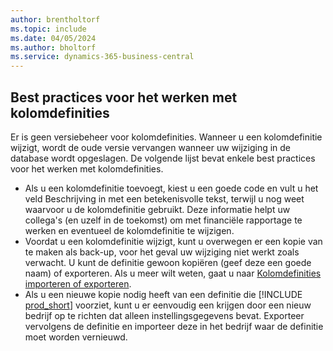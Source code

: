 ```yaml
---
author: brentholtorf
ms.topic: include
ms.date: 04/05/2024
ms.author: bholtorf
ms.service: dynamics-365-business-central
---
```


## Best practices voor het werken met kolomdefinities

Er is geen versiebeheer voor kolomdefinities. Wanneer u een kolomdefinitie wijzigt, wordt de oude versie vervangen wanneer uw wijziging in de database wordt opgeslagen. De volgende lijst bevat enkele best practices voor het werken met kolomdefinities.

- Als u een kolomdefinitie toevoegt, kiest u een goede code en vult u het veld Beschrijving in met een betekenisvolle tekst, terwijl u nog weet waarvoor u de kolomdefinitie gebruikt. Deze informatie helpt uw collega's (en uzelf in de toekomst) om met financiële rapportage te werken en eventueel de kolomdefinitie te wijzigen.
- Voordat u een kolomdefinitie wijzigt, kunt u overwegen er een kopie van te maken als back-up, voor het geval uw wijziging niet werkt zoals verwacht. U kunt de definitie gewoon kopiëren (geef deze een goede naam) of exporteren. Als u meer wilt weten, gaat u naar [Kolomdefinities importeren of exporteren](#import-or-export-financial-report-column-definitions).
- Als u een nieuwe kopie nodig heeft van een definitie die [!INCLUDE [prod_short](prod_short.md)] voorziet, kunt u er eenvoudig een krijgen door een nieuw bedrijf op te richten dat alleen instellingsgegevens bevat. Exporteer vervolgens de definitie en importeer deze in het bedrijf waar de definitie moet worden vernieuwd.